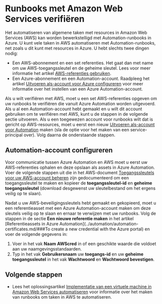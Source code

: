 <properties
   pageTitle="Verificatie met Amazon Web Services configureren | Microsoft Azure"
   description="In dit artikel wordt beschreven hoe u een AWS-referentie voor runbooks in Azure Automation maakt en valideert bij het beheren van AWS-resources."
   services="automation"
   documentationCenter=""
   authors="mgoedtel"
   manager="jwhit"
   editor="tysonn"
   keywords="AWS-verificatie, AWS configureren"/>
<tags
   ms.service="automation"
   ms.workload="tbd"
   ms.tgt_pltfrm="na"
   ms.devlang="na"
   ms.topic="get-started-article"
   ms.date="09/12/2016"
   ms.author="magoedte"/>

# Runbooks met Amazon Web Services verifiëren
Het automatiseren van algemene taken met resources in Amazon Web Services (AWS) kan worden bewerkstelligd met Automation-runbooks in Azure.  U kunt vele taken in AWS automatiseren met Automation-runbooks, net zoals u dit kunt met resources in Azure.  U hebt slechts twee dingen nodig:

* Een AWS-abonnement en een set referenties.  Het gaat dan met name om uw AWS-toegangssleutel en de geheime sleutel.  Lees voor meer informatie het artikel [AWS-referenties gebruiken](http://docs.aws.amazon.com/powershell/latest/userguide/specifying-your-aws-credentials.html).
* Een Azure-abonnement en een Automation-account.  Raadpleeg het artikel [Uitvoeren als-account voor Azure configureren](../automation/automation-sec-configure-azure-runas-account.md) voor meer informatie over het instellen van een Azure Automation-account.  

Als u wilt verifiëren met AWS, moet u een set AWS-referenties opgeven om uw runbooks te verifiëren die vanuit Azure Automation worden uitgevoerd. Als u al een Automation-account hebt gemaakt en u wilt dit account gebruiken om te verifiëren met AWS, kunt u de stappen in de volgende sectie uitvoeren.  Als u een toegewezen account voor runbooks wilt dat is gericht op AWS-resources, moet u eerst een nieuw [Uitvoeren als-account voor Automation](../automation/automation-sec-configure-azure-runas-account.md) maken (sla de optie voor het maken van een service-principal over). Volg daarna de onderstaande stappen.

## Automation-account configureren
Voor communicatie tussen Azure Automation en AWS moet u eerst uw AWS-referenties ophalen en deze opslaan als assets in Azure Automation.  Voer de volgende stappen uit die in het AWS-document [Toegangssleutels voor uw AWS-account beheren](http://docs.aws.amazon.com/general/latest/gr/managing-aws-access-keys.html) zijn gedocumenteerd om een toegangssleutel te maken en kopieer de **toegangssleutel-id** en **geheime toegangssleutel** (download desgewenst uw sleutelbestand om het ergens veilig op te slaan).

Nadat u uw AWS-beveiligingssleutels hebt gemaakt en gekopieerd, moet u een referentieasset met een Azure Automation-account maken om deze sleutels veilig op te slaan en ernaar te verwijzen met uw runbooks.  Volg de stappen in de sectie **Een nieuwe referentie maken** in het artikel [Referentieassets in Azure Automation](../automation/automation-certificates.md/###To create a new credential with the Azure portal) en voer de volgende gegevens in:

1. Voer in het vak **Naam** **AWScred** in of een geschikte waarde die voldoet aan uw naamgevingsstandaarden.  
2. Typ in het vak **Gebruikersnaam** uw **toegangs-id** en uw **geheime toegangssleutel** in het vak **Wachtwoord** en **Wachtwoord bevestigen**.   

## Volgende stappen

- Lees het oplossingsartikel [Implementatie van een virtuele machine in Amazon Web Services automatiseren](../automation/automation-scenario-aws-deployment.md) voor informatie over het maken van runbooks om taken in AWS te automatiseren.



<!--HONumber=sep16_HO2-->


